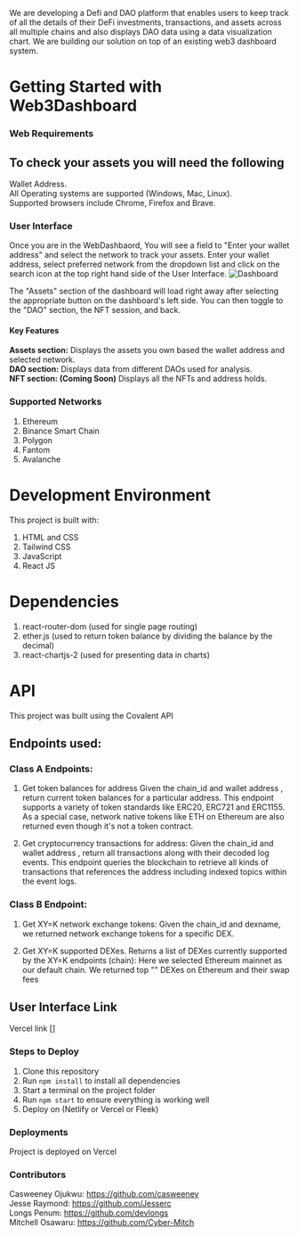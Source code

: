 
We are developing a Defi and DAO platform that enables users to keep track of all the details of their DeFi investments, transactions, and assets across all multiple chains and also displays DAO data using a data visualization chart. We are building our solution on top of an existing web3 dashboard system.

# Getting Started with Web3Dashboard
### Web Requirements

## To check your assets you will need the following
Wallet Address.<br>
All Operating systems are supported (Windows, Mac, Linux).<br>
Supported browsers include Chrome, Firefox and Brave.

### User Interface
Once you are in the WebDashbaord, You will see a field to "Enter your wallet address" and select the network to track your assets. Enter your wallet address, select preferred network from the dropdown list and click on the search icon at the top right hand side of the User Interface.
![Dashboard](https://raw.githubusercontent.com/casweeney/Covalent-Hackathon/master/public/images/dashboard1.png)

 

The "Assets" section of the dashboard will load right away after selecting the appropriate button on the dashboard's left side. You can then toggle to the "DAO" section, the NFT session, and back.


#### Key Features
<b>Assets section:</b> Displays the assets you own based the wallet address and selected network. <br>
<b>DAO section:</b>  Displays data from different DAOs used for analysis.<br>
<b>NFT section: (Coming Soon)</b> Displays all the NFTs and address holds.


### Supported Networks
1. Ethereum
2. Binance Smart Chain
3. Polygon
4. Fantom
5. Avalanche


# Development Environment
This project is built with:
1. HTML and CSS
2. Tailwind CSS
3. JavaScript
4. React JS

# Dependencies
1. react-router-dom (used for single page routing)
2. ether.js (used to return token balance by dividing the balance by the decimal)
3. react-chartjs-2 (used for presenting data in charts)

# API
This project was built using the Covalent API

## Endpoints used:
### Class A Endpoints:

1. Get token balances for address
Given the 
chain_id
 and wallet address
, return current token balances for a particular address. This endpoint supports a variety of token standards like ERC20, ERC721 and ERC1155. As a special case, network native tokens like ETH on Ethereum are also returned even though it's not a token contract.

2. Get cryptocurrency transactions for address: Given the 
chain_id
 and wallet 
address
, return all transactions along with their decoded log events. This endpoint queries the blockchain to retrieve all kinds of transactions that references the 
address
 including indexed topics within the event logs.

### Class B Endpoint:

1. Get XY=K network exchange tokens:
Given the chain_id and dexname, we returned network exchange tokens for a specific DEX.

2. Get XY=K supported DEXes.
Returns a list of DEXes currently supported by the XY=K endpoints (chain):
Here we selected Ethereum mainnet as our default chain. We returned top "" DEXes on Ethereum and their swap fees

## User Interface Link
Vercel link []

### Steps to Deploy
1. Clone this repository
2. Run `npm install` to install all dependencies
3. Start a terminal on the project folder
4. Run `npm start` to ensure everything is working well
5. Deploy on (Netlify or Vercel or Fleek)
### Deployments
Project is deployed on Vercel

### Contributors
Casweeney Ojukwu: https://github.com/casweeney <br>
Jesse Raymond: https://github.com/Jesserc <br>
Longs Penum: https://github.com/devlongs <br>
Mitchell Osawaru: https://github.com/Cyber-Mitch
